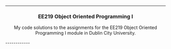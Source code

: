 ------------
<h3 align="center">
EE219 Object Oriented Programming I

</h3>
<p align="center">
My code solutions to the assignments for the EE219 Object Oriented Programming I module in Dublin City University.
</p>
------------ 
